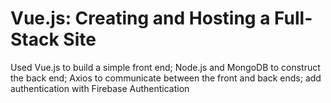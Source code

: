 # Vue.js: Creating and Hosting a Full-Stack Site
Used Vue.js to build a simple front end; Node.js and MongoDB to construct the back end; Axios to communicate between the front and back ends; add authentication with Firebase Authentication